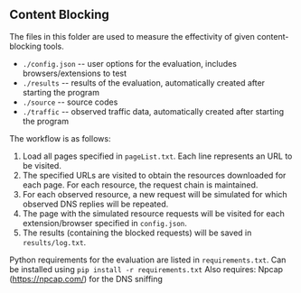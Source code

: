 ## Content Blocking

The files in this folder are used to measure the effectivity of given content-blocking tools.  

- ``./config.json`` -- user options for the evaluation, includes browsers/extensions to test
- ``./results`` -- results of the evaluation, automatically created after starting the program
- ``./source`` -- source codes
- ``./traffic`` -- observed traffic data, automatically created after starting the program


The workflow is as follows:

1. Load all pages specified in ``pageList.txt``. Each line represents an URL to be visited.
2. The specified URLs are visited to obtain the resources downloaded for each page. For each resource, the request chain is maintained.
3. For each observed resource, a new request will be simulated for which observed DNS replies will be repeated.
4. The page with the simulated resource requests will be visited for each extension/browser specified in ``config.json``.
5. The results (containing the blocked requests) will be saved in ``results/log.txt``.

Python requirements for the evaluation are listed in ``requirements.txt``. Can be installed using ``pip install -r requirements.txt``
Also requires: Npcap (https://npcap.com/) for the DNS sniffing